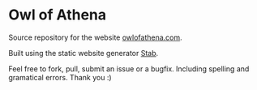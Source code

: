 # Owl of Athena

Source repository for the website [owlofathena.com](owlofathena.com).

Built using the static website generator
[Stab](https://github.com/oxalorg/stab).

Feel free to fork, pull, submit an issue or a bugfix. Including
spelling and gramatical errors. Thank you :)

